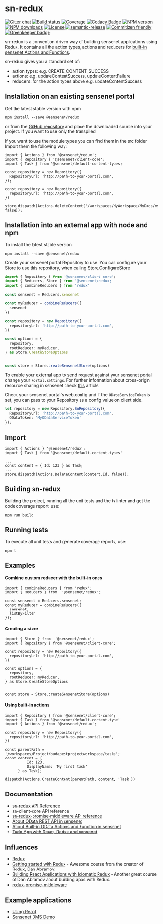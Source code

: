 # sn-redux

[![Gitter chat](https://img.shields.io/gitter/room/SenseNet/sn-redux.svg?style=flat)](https://gitter.im/SenseNet/sn-redux)
[![Build status](https://img.shields.io/travis/SenseNet/sn-redux.svg?style=flat)](https://travis-ci.org/SenseNet/sn-redux)
[![Coverage](https://img.shields.io/codecov/c/github/SenseNet/sn-redux.svg?style=flat)](https://codecov.io/gh/SenseNet/sn-redux)
[![Codacy Badge](https://api.codacy.com/project/badge/Grade/ca48bc7efa8549f091aa598e17ccc742)](https://www.codacy.com/app/herflis33/sn-redux?utm_source=github.com&amp;utm_medium=referral&amp;utm_content=SenseNet/sn-redux&amp;utm_campaign=Badge_Grade)
[![NPM version](https://img.shields.io/npm/v/sn-redux.svg?style=flat)](https://www.npmjs.com/package/sn-redux)
[![NPM downloads](https://img.shields.io/npm/dt/sn-redux.svg?style=flat)](https://www.npmjs.com/package/sn-redux)
[![License](https://img.shields.io/github/license/SenseNet/sn-redux.svg?style=flat)](https://github.com/SenseNet/sn-redux/LICENSE.txt)
[![semantic-release](https://img.shields.io/badge/%20%20%F0%9F%93%A6%F0%9F%9A%80-semantic--release-e10079.svg?style=flat)](https://github.com/semantic-release/semantic-release)
[![Commitizen friendly](https://img.shields.io/badge/commitizen-friendly-brightgreen.svg?style=flat)](http://commitizen.github.io/cz-cli/)
[![Greenkeeper badge](https://badges.greenkeeper.io/SenseNet/sn-redux.svg)](https://greenkeeper.io/)

sn-redux is a convention driven way of building sensenet applications using Redux. It contains all the action types, actions and reducers for [built-in sensenet Actions 
and Functions](http://wiki.sensenet.com/Built-in_OData_actions_and_functions).

sn-redux gives you a standard set of:

* action types: e.g. CREATE_CONTENT_SUCCESS
* actions: e.g. updateContentSuccess, updateContentFailure
* reducers: for the action types above e.g. updateContentSuccess

## Installation on an existing sensenet portal

Get the latest stable version with npm

```
npm install --save @sensenet/redux
```

or from the [GitHub repository](https://github.com/SenseNet/sn-redux) and place the downloaded source into your project. If you want to use only the transpiled 

If you want to use the module types you can find them in the src folder. Import them the following way:

```
import { Actions } from '@sensenet/redux';
import { Repository } '@sensenet/client-core';
import { Task } from '@sensenet/default-content-types;

const repository = new Repository({
  RepositoryUrl: 'http://path-to-your-portal.com',
});

const repository = new Repository({
  repositoryUrl: 'http://path-to-your-portal.com',
})

store.dispatch(Actions.deleteContent('/workspaces/MyWorkspace/MyDocs/mydoc.docx', false));
```

## Installation into an external app with node and npm

To install the latest stable version

```
npm install --save @sensenet/redux
```

Create your sensenet portal Repository to use. You can configure your Store to use this repository, when calling Store.ConfigureStore

```ts
import { Repository } from '@sensenet/client-core';
import { Reducers, Store } from '@sensenet/redux;
import { combineReducers } from 'redux'

const sensenet = Reducers.sensenet

const myReducer = combineReducers({
  sensenet
})

const repository = new Repository({
  repositoryUrl: 'http://path-to-your-portal.com',
})

const options = {
  repository,
  rootReducer: myReducer,
} as Store.CreateStoreOptions


const store = Store.createSensenetStore(options)

```

To enable your external app to send request against your sensenet portal change your ```Portal.settings```. For further information about cross-origin resource sharing in sensenet check [this](http://wiki.sensenet.com/Cross-origin_resource_sharing#Origin_check) article.

Check your sensenet portal's web.config and if the ```ODataServiceToken``` is set, you can pass to your Repository as a config value on client side.

```ts
let repository = new Repository.SnRepository({
  RepositoryUrl: 'http://path-to-your-portal.com',
  ODataToken: 'MyODataServiceToken'
});
```

## Import

```
import { Actions } '@sensenet/redux';
import { Task } from '@sensenet/default-content-types'

...
const content = { Id: 123 } as Task;
...
store.dispatch(Actions.DeleteContent(content.Id, false));
```

## Building sn-redux

Building the project, running all the unit tests and the ts linter and get the code coverage report, use:

```
npm run build
```

## Running tests

To execute all unit tests and generate coverage reports, use:

```
npm t
```


## Examples

#### Combine custom reducer with the built-in ones

```
import { combineReducers } from 'redux';
import { Reducers } from  '@sensenet/redux';

const sensenet = Reducers.sensenet;
const myReducer = combineReducers({
  sensenet,
  listByFilter
});

```

#### Creating a store

```
import { Store } from  '@sensenet/redux';
import { Repository } from '@sensenet/client-core';

const repository = new Repository({
  repositoryUrl: 'http://path-to-your-portal.com',
})

const options = {
  repository,
  rootReducer: myReducer,
} as Store.CreateStoreOptions


const store = Store.createSensenetStore(options)

```

#### Using built-in actions

```
import { Repository } from '@sensenet/client-core';
import { Task } from '@sensenet/default-content-type'
import { Actions } from '@sensenet/redux';

const repository = new Repository({
  repositoryUrl: 'http://path-to-your-portal.com',
})

const parentPath = '/workspaces/Project/budapestprojectworkspace/tasks';
const content = {
          Id: 123,
          DisplayName: 'My first task'
      } as Task);

dispatch(Actions.CreateContent(parentPath, content, 'Task'))
```

## Documentation

* [sn-redux API Reference](https://community.sensenet.com/api/sn-redux/)
* [sn-client-core API reference](https://community.sensenet.com/api/@sensenet/client-core/)
* [sn-redux-promise-middleware API reference](https://community.sensenet.com/api/sn-redux-promise-middleware/)
* [About OData REST API in sensenet](https://community.sensenet.com/docs/odata-rest-api/)
* [About Built-in OData Actions and Function in sensenet](https://community.sensenet.com/docs/built-in-odata-actions-and-functions/)
* [Todo App with React, Redux and sensenet](https://github.com/SenseNet/sn-react-redux-todo-app)

## Influences

* [Redux](http://redux.js.org/)
* [Getting started with Redux](https://egghead.io/courses/getting-started-with-redux) - Awesome course from the creator of Redux, Dan Abramov.
* [Building React Applications with Idiomatic Redux](https://egghead.io/courses/building-react-applications-with-idiomatic-redux) - Another great course of Dan Abramov about building apps with Redux.
* [redux-promise-middleware](https://github.com/pburtchaell/redux-promise-middleware)

## Example applications
* [Using React](https://github.com/SenseNet/sn-react-redux-todo-app)
* [Sensenet DMS Demo](https://github.com/SenseNet/sn-dms-demo)